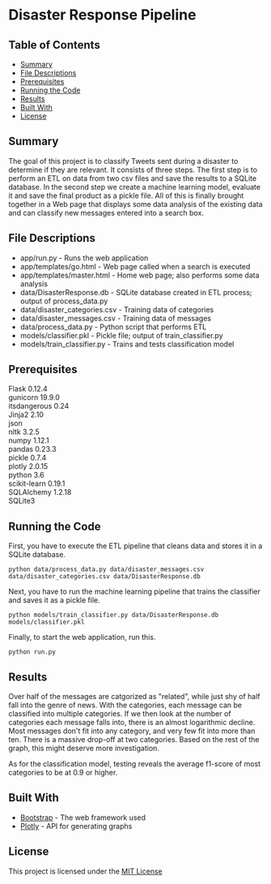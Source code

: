 # Disaster Response Pipeline

## Table of Contents

* [Summary](#summary)
* [File Descriptions](#file-descriptions)
* [Prerequisites](#prerequisites)
* [Running the Code](#running-the-code)
* [Results](#results)
* [Built With](#built-with)
* [License](#license)

## Summary

The goal of this project is to classify Tweets sent during a disaster to determine if they are relevant.  It consists of three steps.  The first step is to perform an ETL on data from two csv files and save the results to a SQLite database.  In the second step we create a machine learning model, evaluate it and save the final product as a pickle file.  All of this is finally brought together in a Web page that displays some data analysis of the existing data and can classify new messages entered into a search box.

## File Descriptions

* app/run.py - Runs the web application
* app/templates/go.html - Web page called when a search is executed
* app/templates/master.html - Home web page; also performs some data analysis
* data/DisasterResponse.db - SQLite database created in ETL process; output of process_data.py
* data/disaster_categories.csv - Training data of categories
* data/disaster_messages.csv - Training data of messages
* data/process_data.py - Python script that performs ETL
* models/classifier.pkl - Pickle file; output of train_classifier.py
* models/train_classifier.py - Trains and tests classification model

## Prerequisites

Flask 0.12.4\
gunicorn 19.9.0\
itsdangerous 0.24\
Jinja2 2.10\
json\
nltk 3.2.5\
numpy 1.12.1\
pandas 0.23.3\
pickle 0.7.4\
plotly 2.0.15\
python 3.6\
scikit-learn 0.19.1\
SQLAlchemy 1.2.18\
SQLite3

## Running the Code

First, you have to execute the ETL pipeline that cleans data and stores it in a SQLite database.
```
python data/process_data.py data/disaster_messages.csv data/disaster_categories.csv data/DisasterResponse.db
```

Next, you have to run the machine learning pipeline that trains the classifier and saves it as a pickle file.
```
python models/train_classifier.py data/DisasterResponse.db models/classifier.pkl
```

Finally, to start the web application, run this.
```
python run.py
```

## Results

Over half of the messages are catgorized as "related", while just shy of half fall into the genre of news.  With the categories, each message can be classified into multiple categories.  If we then look at the number of categories each message falls into, there is an almost logarithmic decline.  Most messages don't fit into any category, and very few fit into more than ten.  There is a massive drop-off at two categories.  Based on the rest of the graph, this might deserve more investigation.

As for the classification model, testing reveals the average f1-score of most categories to be at 0.9 or higher.

## Built With

* [Bootstrap](https://getbootstrap.com/docs/4.0/getting-started/introduction/#starter-template) - The web framework used
* [Plotly](https://cdn.plot.ly/plotly-latest.min.js) - API for generating graphs

## License

This project is licensed under the [MIT License](https://opensource.org/licenses/MIT)
